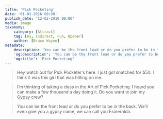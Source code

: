 ```yaml
---
title: 'Pick Pocketing'
date: '01-01-2016 00:00'
publish_date: '12-02-2019 00:00'
media: image
taxonomy:
    category: [Attract]
    tag: [A1, Indirect, Fun, Opener]
    author: [Bruce Wayne]
metadata:
    description: 'You can be the front lead or do you prefer to be in the back. We’ll even give you a gypsy name, we can call you Esmeralda.'
    'og:description': 'You can be the front lead or do you prefer to be in the back. We’ll even give you a gypsy name, we can call you Esmeralda.'
    'og:title': 'Pick Pocketing'
---
```


> Hey watch out for Pick Pocketer's here. I just got snatched for $50. I think it was this girl that was hitting on me.

> I’m thinking of taking a class in the Art of Pick Pocketing. I heard you can make a few thousand a day doing it. Do you want to join my Gypsy crew?

> You can be the front lead or do you prefer to be in the back. We’ll even give you a gypsy name, we can call you Esmeralda.